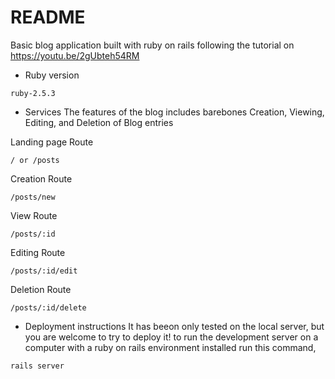 # README
Basic blog application built with ruby on rails following the tutorial on https://youtu.be/2gUbteh54RM

* Ruby version

```
ruby-2.5.3
```

* Services
The features of the blog includes barebones Creation, Viewing, Editing, and Deletion of Blog entries

Landing page Route 
```
/ or /posts
```

Creation Route
```
/posts/new
```

View Route
```
/posts/:id
```

Editing Route
```
/posts/:id/edit
```

Deletion Route
```
/posts/:id/delete
```

* Deployment instructions
It has beeon only tested on the local server, but you are welcome to try to deploy it!
to run the development server on a computer with a ruby on rails environment installed run this command,

```
rails server
```

##